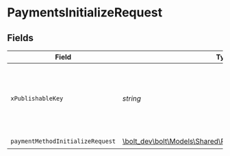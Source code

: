 # PaymentsInitializeRequest


## Fields

| Field                                                                                                                | Type                                                                                                                 | Required                                                                                                             | Description                                                                                                          |
| -------------------------------------------------------------------------------------------------------------------- | -------------------------------------------------------------------------------------------------------------------- | -------------------------------------------------------------------------------------------------------------------- | -------------------------------------------------------------------------------------------------------------------- |
| `xPublishableKey`                                                                                                    | *string*                                                                                                             | :heavy_check_mark:                                                                                                   | The publicly viewable identifier used to identify a merchant division.                                               |
| `paymentMethodInitializeRequest`                                                                                     | [\bolt_dev\bolt\Models\Shared\PaymentMethodInitializeRequest](../../models/shared/PaymentMethodInitializeRequest.md) | :heavy_check_mark:                                                                                                   | N/A                                                                                                                  |